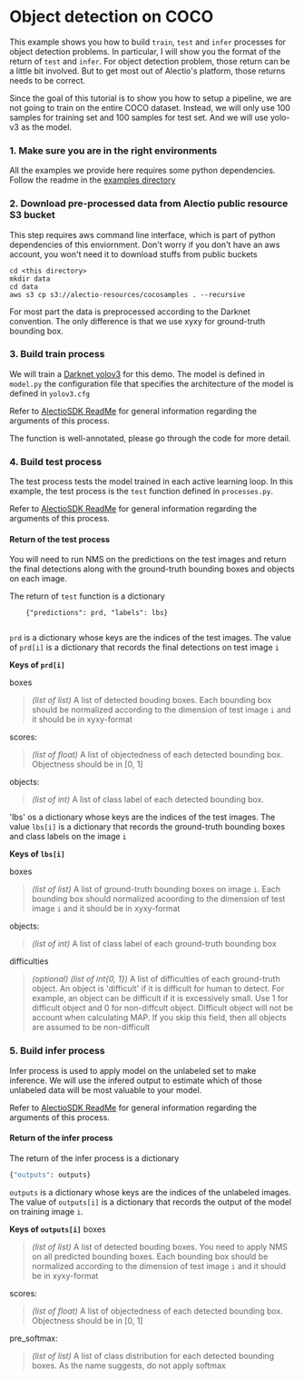 # Object detection on COCO

This example shows you how to build `train`, `test` and `infer` processes
for object detection problems. In particular, I will show you the format
of the return of `test` and `infer`. For object detection problem, those
return can be a little bit involved. But to get most out of Alectio's platform,
those returns needs to be correct. 

Since the goal of this tutorial is to show you how to setup a pipeline, 
we are not going to train on the entire COCO dataset. Instead, we will 
only use 100 samples for training set and 100 samples for test set. 
And we will use yolo-v3 as the model.

### 1. Make sure you are in the right environments
All the examples we provide here requires some python dependencies.
Follow the readme in the [examples directory](../)


### 2. Download pre-processed data from Alectio public resource S3 bucket
This step requires aws command line interface, which is part of python 
dependencies of this enviornment. 
Don't worry if you don't have an aws account, you won't need it to download
stuffs from public buckets

```
cd <this directory>
mkdir data
cd data
aws s3 cp s3://alectio-resources/cocosamples . --recursive
```

For most part the data is preprocessed according to the Darknet convention. The only difference
is that we use xyxy for ground-truth bounding box. 

### 3. Build train process
We will train a [Darknet yolov3](https://pjreddie.com/media/files/papers/YOLOv3.pdf) for
this demo. The model is defined in `model.py` the configuration file that specifies the
architecture of the model is defined in `yolov3.cfg`

Refer to [AlectioSDK ReadMe](../../README.md) for general information regarding the 
arguments of this process.

The function is well-annotated, please go through the code for more detail. 

### 4. Build test process
The test process tests the model trained in each active learning loop.
In this example, the test process is the `test` function defined 
in `processes.py`. 

Refer to [AlectioSDK ReadMe](../../README.md) for general information regarding the 
arguments of this process.

#### Return of the test process 
You will need to run NMS on the predictions on the test images and return 
the final detections along with the ground-truth bounding boxes and objects
on each image. 

The return of `test` function is a dictionary 
```
    {"predictions": prd, "labels": lbs}
    
```

`prd` is a dictionary whose keys are the indices of the test 
images. The value of `prd[i]` is a dictionary that records the final
detections on test image `i`

**Keys of `prd[i]`**

boxes
> *(list of list)* A list of detected bouding boxes. 
    Each bounding box should be normalized according 
    to the dimension of test image `i` and it 
    should be in xyxy-format
  
scores:
> *(list of float)* A list of objectedness of each detected
   bounding box. Objectness should be in \[0, 1\]

objects:
> *(list of int)* A list of class label of each detected 
    bounding box. 


'lbs' os a dictionary whose keys are the indices of the test images. 
The value `lbs[i]` is a dictionary that records the ground-truth bounding 
boxes and class labels on the image `i`

**Keys of `lbs[i]`**

boxes
> *(list of list)* A list of ground-truth bounding boxes on image `i`.
    Each bounding box should normalized acoording to the dimension
    of test image `i` and it should be in xyxy-format
 
objects:
> *(list of int)* A list of class label of each ground-truth bounding box

difficulties 
> *(optional) (list of int{0, 1})* A list of difficulties of each ground-truth object. 
   An object is 'difficult' if it is difficult for human to detect. 
   For example, an object can be difficult if it is excessively small. 
   Use 1 for difficult object and 0 for non-diffcult object.
   Difficult object will not be account when calculating MAP.
   If you skip this field, then all objects are assumed to be non-difficult
  

### 5. Build infer process
Infer process is used to apply model on the unlabeled set to make inference. 
We will use the infered output to estimate which of those unlabeled data will
be most valuable to your model.

Refer to [AlectioSDK ReadMe](../../README.md) for general information regarding the 
arguments of this process.

#### Return of the infer process
The return of the infer process is a dictionary
```python
{"outputs": outputs}
```

`outputs` is a dictionary whose keys are the indices of the unlabeled
images. The value of `outputs[i]` is a dictionary that records the output of
the model on training image `i`. 

**Keys of `outputs[i]`**
boxes
> *(list of list)* A list of detected bouding boxes.
    You need to apply NMS on all predicted bounding 
    boxes. 
    Each bounding box should be normalized according 
    to the dimension of test image `i` and it 
    should be in xyxy-format
  
scores:
> *(list of float)* A list of objectedness of each detected
   bounding box. Objectness should be in \[0, 1\]

pre_softmax:
> *(list of list)* A list of class distribution for each 
    detected bounding boxes. As the name suggests, do not
    apply softmax




